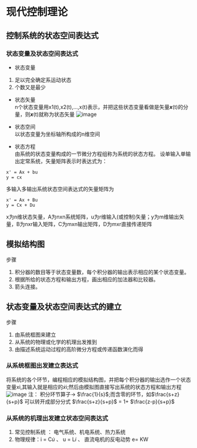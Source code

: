 # 现代控制理论

## 控制系统的状态空间表达式

### 状态变量及状态空间表达式    
* 状态变量
1. 足以完全确定系运动状态
2. 个数又是最少
* 状态矢量  
n个状态变量用x1(t),x2(t),...,x(t)表示，并把这些状态变量看做是矢量***x***(t)的分量，则***x***(t)就称为状态矢量
![image](https://github.com/user-attachments/assets/c63e48a4-aaad-42ff-aa9c-55ce934b5063 "状态矢量")

* 状态空间  
以状态变量为坐标轴所构成的n维空间
* 状态方程  
由系统的状态变量构成的一节微分方程组称为系统的状态方程。
设单输入单输出定常系统，矢量矩阵表示时表达式为：  
```
x' = Ax + bu
y = cx
```
多输入多输出系统状态空间表达式的矢量矩阵为
```
x' = Ax + Bu
y = Cx + Du
```
x为n维状态矢量，A为nxn系统矩阵，u为r维输入(或控制)矢量；y为m维输出矢量，B为nxr输入矩阵，C为mxn输出矩阵，D为mxr直接传递矩阵

## 模拟结构图
步骤
1. 积分器的数目等于状态变量数，每个积分器的输出表示相应的某个状态变量。
2. 根据所给的状态方程和输出方程，画出相应的加法器和比较器。
3. 箭头连接。

## 状态变量及状态空间表达式的建立
步骤
1. 由系统框图来建立
2. 从系统的物理或化学的机理出发推到
3. 由描述系统运动过程的高阶微分方程或传递函数演化而得

### 从系统框图出发建立表达式
将系统的各个环节，编程相应的模拟结构图，并把每个积分器的输出选作一个状态变量xi,其输入就是相应的$\dot x$i;然后由模拟图直接写出系统的状态方程和输出方程
![image](https://github.com/user-attachments/assets/2c91c985-3c7c-43ea-b9ed-74948965eb35 "遗忘的知识点")
注： 积分环节算子-> $\frac{1}{s}$;而含零的环节，如$\frac{s+z}{s+p}$ 可以转开成部分分式 $\frac{s+z}{s+p}$ = 1+ $\frac{z-p}{s+p}$   

### 从系统的机理出发建立状态空间表达式
1. 常见控制系统 ： 电气系统、机电系统、热力系统
2. 物理规律：i = C$\dot u$  、 u = L$\dot i$ 、 直流电机的反电动势 e= KW











